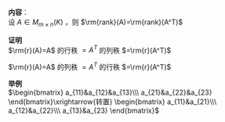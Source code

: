 **内容**：  
设 $A\in M_{m\times n}(K)$ ，则  $\rm{rank}(A)=\rm{rank}(A^T)$   
  
**证明**  
 $\rm{r}(A)=A$ 的行秩 $=A^T$ 的列秩 $=\rm{r}(A^T)$   
  
 $\rm{r}(A)=A$ 的列秩 $=A^T$ 的行秩 $=\rm{r}(A^T)$   
  
**举例**  
 $\begin{bmatrix}  
a_{11}&a_{12}&a_{13}\\\   
a_{21}&a_{22}&a_{23}  
\end{bmatrix}\xrightarrow{转置}  
\begin{bmatrix}  
a_{11}&a_{21}\\\   
a_{12}&a_{22}\\\   
a_{13}&a_{23}  
\end{bmatrix}$   
